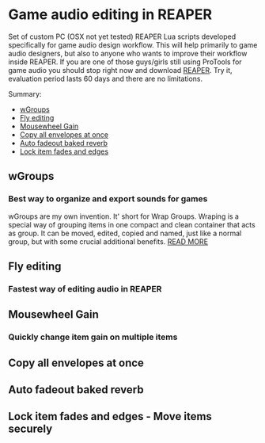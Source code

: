 
# Game audio editing in REAPER

Set of custom PC (OSX not yet tested) REAPER Lua scripts developed specifically for game audio design workflow. This will help primarily to game audio designers, but also to anyone who wants to improve their workflow inside REAPER. If you are one of those guys/girls still using ProTools for game audio you should stop right now and download [REAPER](https://www.reaper.fm/download.php). Try it, evaluation period lasts 60 days and there are no limitations.

Summary:
- [wGroups](#wgroups)
- [Fly editing](#fly-editing---fastest-way-of-editing-audio-in-reaper)
- [Mousewheel Gain](#mousewheel-gain)
- [Copy all envelopes at once](#copy-all-envelopes-at-once)
- [Auto fadeout baked reverb](#auto-fadeout-baked-reverb)
- [Lock item fades and edges](#lock-item-fades-and-edges)


## wGroups
### Best way to organize and export sounds for games

wGroups are my own invention. It' short for Wrap Groups. Wraping is a special way of grouping items in one compact and clean container that acts as group. It can be moved, edited, copied and named, just like a normal group, but with some crucial additional benefits.
[READ MORE](https://github.com/nikolalkc/nikolalkc_reaper_scripts/wiki/wGroups)




## Fly editing
### Fastest way of editing audio in REAPER


## Mousewheel Gain
### Quickly change item gain on multiple items

## Copy all envelopes at once


## Auto fadeout baked reverb


## Lock item fades and edges - Move items securely

